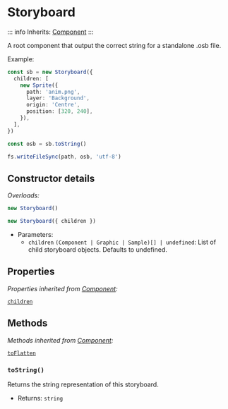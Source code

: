 # Storyboard

::: info
Inherits: [Component](./component)
:::

A root component that output the correct string for a standalone .osb file.

Example:

```ts
const sb = new Storyboard({
  children: [
    new Sprite({
      path: 'anim.png',
      layer: 'Background',
      origin: 'Centre',
      position: [320, 240],
    }),
  ],
})

const osb = sb.toString()

fs.writeFileSync(path, osb, 'utf-8')
```

## Constructor details

_Overloads:_

```ts
new Storyboard()
```

```ts
new Storyboard({ children })
```

- Parameters:
  - `children` `(Component | Graphic | Sample)[] | undefined`: List of child storyboard objects. Defaults to undefined.

## Properties

_Properties inherited from [Component](./component):_

[`children`](./component#children)

## Methods

_Methods inherited from [Component](./component):_

[`toFlatten`](./component#toFlatten)

### `toString()`

Returns the string representation of this storyboard.

- Returns: `string`

